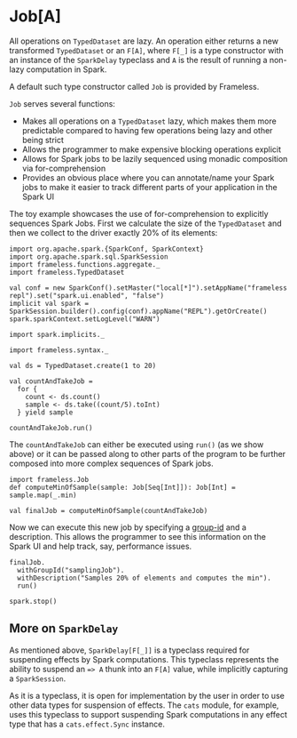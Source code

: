 # Job\[A\]

All operations on `TypedDataset` are lazy. An operation either returns a new
transformed `TypedDataset` or an `F[A]`, where `F[_]` is a type constructor
with an instance of the `SparkDelay` typeclass and `A` is the result of running a
non-lazy computation in Spark. 

A default such type constructor called `Job` is provided by Frameless. 

`Job` serves several functions:
- Makes all operations on a `TypedDataset` lazy, which makes them more predictable compared to having
few operations being lazy and other being strict
- Allows the programmer to make expensive blocking operations explicit
- Allows for Spark jobs to be lazily sequenced using monadic composition via for-comprehension
- Provides an obvious place where you can annotate/name your Spark jobs to make it easier
to track different parts of your application in the Spark UI

The toy example showcases the use of for-comprehension to explicitly sequences Spark Jobs.
First we calculate the size of the `TypedDataset` and then we collect to the driver
exactly 20% of its elements:

```tut:invisible
import org.apache.spark.{SparkConf, SparkContext}
import org.apache.spark.sql.SparkSession
import frameless.functions.aggregate._
import frameless.TypedDataset

val conf = new SparkConf().setMaster("local[*]").setAppName("frameless repl").set("spark.ui.enabled", "false")
implicit val spark = SparkSession.builder().config(conf).appName("REPL").getOrCreate()
spark.sparkContext.setLogLevel("WARN")

import spark.implicits._
```

```tut
import frameless.syntax._

val ds = TypedDataset.create(1 to 20)

val countAndTakeJob =
  for {
    count <- ds.count()
    sample <- ds.take((count/5).toInt)
  } yield sample

countAndTakeJob.run()
```

The `countAndTakeJob` can either be executed using `run()` (as we show above) or it can
be passed along to other parts of the program to be further composed into more complex sequences
of Spark jobs.

```tut
import frameless.Job
def computeMinOfSample(sample: Job[Seq[Int]]): Job[Int] = sample.map(_.min)

val finalJob = computeMinOfSample(countAndTakeJob)
```

Now we can execute this new job by specifying a [group-id][group-id] and a description.
This allows the programmer to see this information on the Spark UI and help track, say,
performance issues.

```tut
finalJob.
  withGroupId("samplingJob").
  withDescription("Samples 20% of elements and computes the min").
  run()
```


```tut:invisible
spark.stop()
```

[group-id]: https://spark.apache.org/docs/latest/api/scala/index.html#org.apache.spark.SparkContext@setJobGroup(groupId:String,description:String,interruptOnCancel:Boolean):Unit

## More on `SparkDelay`

As mentioned above, `SparkDelay[F[_]]` is a typeclass required for suspending
effects by Spark computations. This typeclass represents the ability to suspend
an `=> A` thunk into an `F[A]` value, while implicitly capturing a `SparkSession`.

As it is a typeclass, it is open for implementation by the user in order to use
other data types for suspension of effects. The `cats` module, for example, uses
this typeclass to support suspending Spark computations in any effect type that
has a `cats.effect.Sync` instance.
